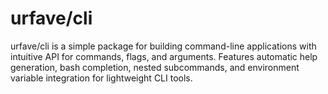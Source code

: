 # urfave/cli

urfave/cli is a simple package for building command-line applications with intuitive API for commands, flags, and arguments. Features automatic help generation, bash completion, nested subcommands, and environment variable integration for lightweight CLI tools.